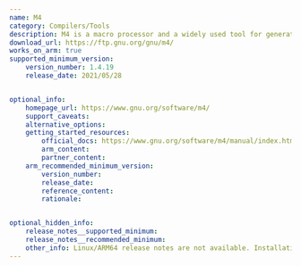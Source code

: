 ```yaml
---
name: M4
category: Compilers/Tools
description: M4 is a macro processor and a widely used tool for generating text based on macros. It reads an input file, processes the macros, and produces an output file.
download_url: https://ftp.gnu.org/gnu/m4/
works_on_arm: true
supported_minimum_version:
    version_number: 1.4.19
    release_date: 2021/05/28


optional_info:
    homepage_url: https://www.gnu.org/software/m4/
    support_caveats:
    alternative_options:
    getting_started_resources:
        official_docs: https://www.gnu.org/software/m4/manual/index.html
        arm_content:
        partner_content:
    arm_recommended_minimum_version:
        version_number:
        release_date:
        reference_content:
        rationale:


optional_hidden_info:
    release_notes__supported_minimum:
    release_notes__recommended_minimum:
    other_info: Linux/ARM64 release notes are not available. Installation and testing are done via the [tar archive](https://ftp.gnu.org/gnu/m4/m4-1.4.19.tar.gz).
---
```


